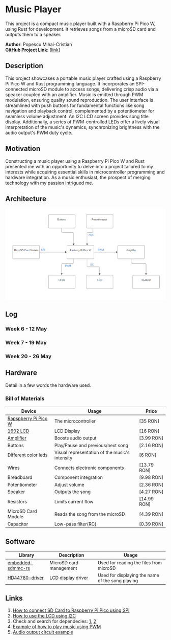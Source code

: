 # Music Player
This project is a compact music player built with a Raspberry Pi Pico W, using Rust for development. It retrieves songs from a microSD card and outputs them to a speaker. 

**Author**: Popescu Mihai-Cristian \
**GitHub Project Link**: [[link](https://github.com/mihaio3/upb-fils-ma.github.io/tree/main/docs/project/2024/popescu.mihai)]



## Description

This project showcases a portable music player crafted using a Raspberry Pi Pico W and Rust programming language. It incorporates an SPI-connected microSD module to access songs, delivering crisp audio via a speaker coupled with an amplifier. Music is emitted through PWM modulation, ensuring quality sound reproduction. The user interface is streamlined with push buttons for fundamental functions like song navigation and playback control, complemented by a potentiometer for seamless volume adjustment. An I2C LCD screen provides song title display. Additionally, a series of PWM-controlled LEDs offer a lively visual interpretation of the music's dynamics, synchronizing brightness with the audio output's PWM duty cycle.

## Motivation

Constructing a music player using a Raspberry Pi Pico W and Rust presented me with an opportunity to delve into a project tailored to my interests while acquiring essential skills in microcontroller programming and hardware integration. As a music enthusiast, the prospect of merging technology with my passion intrigued me.

## Architecture 

![Architecture](arhitecture.png)

## Log

<!-- write every week your progress here -->

### Week 6 - 12 May

### Week 7 - 19 May

### Week 20 - 26 May

## Hardware

Detail in a few words the hardware used.


### Bill of Materials

<!-- Fill out this table with all the hardware components that you might need.

The format is 
```
| [Device](link://to/device) | This is used ... | [price](link://to/store) |

```

-->

| Device | Usage | Price |
|--------|--------|-------|
| [Rapspberry Pi Pico W](https://www.raspberrypi.com/documentation/microcontrollers/raspberry-pi-pico.html) | The microcontroller | [35 RON] |
| [1602 LCD](https://www.waveshare.com/datasheet/LCD_en_PDF/LCD1602.pdf) | LCD Display | [16 RON] |
| [Amplifier](https://www.mouser.com/datasheet/2/115/PAM8403-247318.pdf) | Boosts audio output | [3.99 RON] |
| Buttons | Play/Pause and previous/next song | [2.16 RON] |
| Different color leds | Visual representation of the music's intensity | [6 RON] |
| Wires | Connects electronic components | [13.79 RON] |
| Breadboard | Component integration | [9.98 RON] |
| Potentiometer | Adjust volume | [2.36 RON] |
| Speaker | Outputs the song | [4.27 RON] |
| Resistors | Limits current flow | [14.99 RON] |
| MicroSD Card Module | Reads the song from the microSD| [4.39 RON] |
| Capacitor | Low-pass filter(RC) | [0.39 RON] |


## Software

| Library | Description | Usage |
|---------|-------------|-------|
| [embedded-sdmmc-rs](https://github.com/rust-embedded-community/embedded-sdmmc-rs) | MicroSD card management | Used for reading the files from microSD |
| [HD44780-driver](https://github.com/JohnDoneth/hd44780-driver) | LCD display driver | Used for displaying the name of the song playing |

## Links

<!-- Add a few links that inspired you and that you think you will use for your project -->

1. [How to connect SD Card to Raspberry Pi Pico using SPI](https://www.youtube.com/watch?v=JrYT7aJnP_I)
2. [How to use the LCD using I2C](https://www.tomshardware.com/how-to/lcd-display-raspberry-pi-pico)
3. Check and search for dependecies: [1](https://docs.rs/), [2](https://crates.io/)
4. [Example of how to play music using PWM](https://bandarra.me/2022/08/02/Play-Music-with-the-Raspberry-Pi-Pico-and-Rust/)
5. [Audio output circuit example](https://www.hackster.io/news/learn-how-to-use-pwm-to-generate-an-audio-signal-from-your-raspberry-pi-pico-00347dece8b8)

